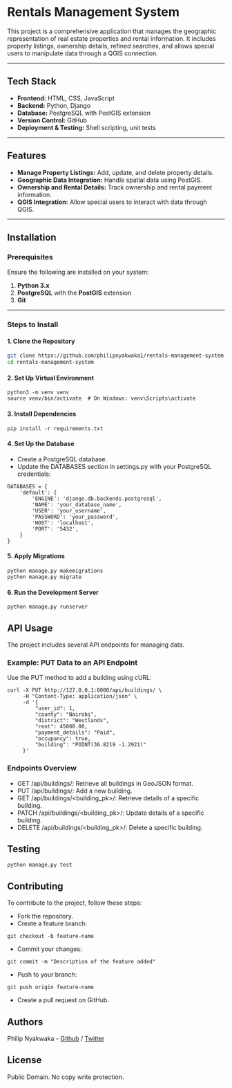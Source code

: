 # Rentals Management System

This project is a comprehensive application that manages the geographic representation of real estate properties and rental information. It includes property listings, ownership details, refined searches, and allows special users to manipulate data through a QGIS connection.

---

## Tech Stack

- **Frontend:** HTML, CSS, JavaScript
- **Backend:** Python, Django
- **Database:** PostgreSQL with PostGIS extension
- **Version Control:** GitHub
- **Deployment & Testing:** Shell scripting, unit tests

---

## Features

- **Manage Property Listings:** Add, update, and delete property details.
- **Geographic Data Integration:** Handle spatial data using PostGIS.
- **Ownership and Rental Details:** Track ownership and rental payment information.
- **QGIS Integration:** Allow special users to interact with data through QGIS.

---

## Installation

### Prerequisites

Ensure the following are installed on your system:

1. **Python 3.x**
2. **PostgreSQL** with the **PostGIS** extension
3. **Git**

---

### Steps to Install

#### 1. Clone the Repository
```bash
git clone https://github.com/philipnyakwaka1/rentals-management-system.git
cd rentals-management-system
```
#### 2. Set Up Virtual Environment
```
python3 -m venv venv
source venv/bin/activate  # On Windows: venv\Scripts\activate
```

#### 3. Install Dependencies
```
pip install -r requirements.txt
```
#### 4. Set Up the Database
* Create a PostgreSQL database.
* Update the DATABASES section in settings.py with your PostgreSQL credentials:
```
DATABASES = {
    'default': {
        'ENGINE': 'django.db.backends.postgresql',
        'NAME': 'your_database_name',
        'USER': 'your_username',
        'PASSWORD': 'your_password',
        'HOST': 'localhost',
        'PORT': '5432',
    }
}
```
#### 5. Apply Migrations
```
python manage.py makemigrations
python manage.py migrate
```
#### 6. Run the Development Server
```
python manage.py runserver
```
## API Usage
The project includes several API endpoints for managing data.
### Example: PUT Data to an API Endpoint
Use the PUT method to add a building using cURL:
```
curl -X PUT http://127.0.0.1:8000/api/buildings/ \
     -H "Content-Type: application/json" \
     -d '{
         "user_id": 1,
         "county": "Nairobi",
         "district": "Westlands",
         "rent": 45000.00,
         "payment_details": "Paid",
         "occupancy": true,
         "building": "POINT(36.8219 -1.2921)"
     }'
```
### Endpoints Overview
* GET /api/buildings/: Retrieve all buildings in GeoJSON format.
* PUT /api/buildings/: Add a new building.
* GET /api/buildings/<building_pk>/: Retrieve details of a specific building.
* PATCH /api/buildings/<building_pk>/: Update details of a specific building.
* DELETE /api/buildings/<building_pk>/: Delete a specific building.
## Testing
```
python manage.py test
```
## Contributing
To contribute to the project, follow these steps:
* Fork the repository.
* Create a feature branch:
```
git checkout -b feature-name
```
* Commit your changes:
```
git commit -m "Description of the feature added"
```
* Push to your branch:
```
git push origin feature-name
```
* Create a pull request on GitHub.
## Authors 
Philip Nyakwaka - [Github](https://github.com/philipnyakwaka1) / [Twitter](https://x.com/ominaphillip18)

## License
Public Domain. No copy write protection. 